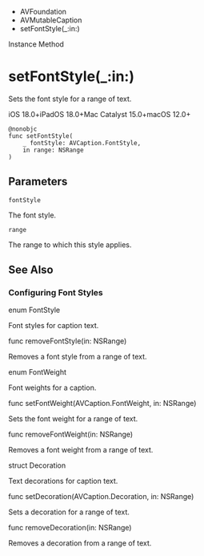 

- AVFoundation
- AVMutableCaption
-  setFontStyle(\_:in:) 

Instance Method

# setFontStyle(\_:in:)

Sets the font style for a range of text.

iOS 18.0+iPadOS 18.0+Mac Catalyst 15.0+macOS 12.0+

``` source
@nonobjc
func setFontStyle(
    _ fontStyle: AVCaption.FontStyle,
    in range: NSRange
)
```

## Parameters 

`fontStyle`  

The font style.

`range`  

The range to which this style applies.

## See Also

### Configuring Font Styles

enum FontStyle

Font styles for caption text.

func removeFontStyle(in: NSRange)

Removes a font style from a range of text.

enum FontWeight

Font weights for a caption.

func setFontWeight(AVCaption.FontWeight, in: NSRange)

Sets the font weight for a range of text.

func removeFontWeight(in: NSRange)

Removes a font weight from a range of text.

struct Decoration

Text decorations for caption text.

func setDecoration(AVCaption.Decoration, in: NSRange)

Sets a decoration for a range of text.

func removeDecoration(in: NSRange)

Removes a decoration from a range of text.

